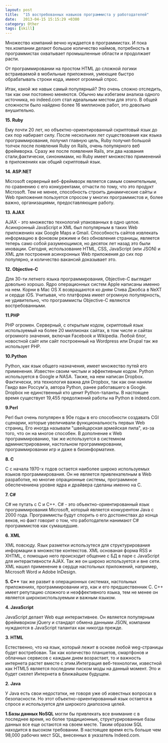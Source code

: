 ```yaml
---
layout: post
title:  "15 востребованных навыков программиста у работодателей"
date:   2013-04-15 15:15:29 +0300
category: Other
tags: [skill]
---
```


Множество компаний вечно нуждается в программистах. И пока тех.компании делают большое количество наймов, потребность в программистах охватывает промышленные области и продолжает расти.<!-- more -->

От программировании на простом HTML до сложной логики встраиваемой в мобильные приложения, умеющие быстро обрабатывать строки кода, имеют огромный спрос.

Итак, какой же навык самый популярный? Это очень сложно отследить, так как они постоянно меняются. Обычно мы избегаем анализа одного источника, но indeed.com стал идеальным местом для этого. В общей сложности было найдено более 16 миллионов работ, это довольно внушительно.

**15. Ruby**

Ему почти 20 лет, но объектно-ориентированный скриптовый язык до сих пор набирает силу. После нескольких лет существования как языка программирования, получил главную цель, Ruby получил большой толчок после появления Ruby on Rails, очень популярного веб фреймворка. Сразу же после появления Rails, эти два названия стали,фактически, синонимами, но Ruby имеет множество применений в приложениях как общий скриптовый язык.

**14. ASP.NET**

Microsoft серверный веб-фреймворк является самым сомнительным, по сравнению с его конкурентами, отчасти по тому, что это продукт Microsoft. Тем не менее, способность строить динамические сайты и Web приложения пользуется спросом у многих программистов и, более важно, организациями, предоставляющие работу.

**13. AJAX**

AJAX - это множество технологий упакованных в одно целое. Асинхронный JavaScript и XML был популярным в таких Web приложениях как Google Maps и Gmail. Способность сайтов извлекать информацию в фоновом режиме и без обновления страницы, является теперь само собой разумеющимся, но десяток лет назад это были иновации. Сегодня, использование HTML, CSS, JavaScript (или JSON) и XML для построения асинхронных Web приложения до сих пор популярно, и количество вакансий доказывает это.

**12. Objective-C**

Для 30-ти летнего языка программирования, Objective-C выглядит довольно хорошо. Ядро операционных систем Apple написаны именно на нем. Корни в Mac OS X возвращаются ко дням Стива Джобса в NeXT и сердце iOS. Учитывая, что платформа имеет огромную популярность, не удивительно, что программисты Objective-C являются востребованными.

**11.PHP**

PHP огромен. Серверный, с открытым кодом, скриптовый язык используемый на более 20 миллионах сайтах, в том числе и сайтах огромного значения, включая Facebook и Wikipedia. Любой блог, новостной сайт или сайт построенный на Wordpress или Drupal так же использует PHP.

**10.Python**

Python, как язык общего назначения, имеет множество путей его применения. Известен своим чистым и эффективным кодом. Python используется в Google и NASA. Также, на нем написан Dropbox. Фактически, эта технология важна для Dropbox, так как они наняли Гвидо ван Россум'а, автора Python, ранее работавшего в Google.
Dropbox не единственный кто ценит Python-таланты. В настоящее время существует 19,455 предолжений работы на Python в indeed.com.

**9.Perl**

Perl был очень популярен в 90е годы в его способности создавать CGI сценарии, которые увеличивали функциональность первых Web страниц. Его иногда называли "швейцарская армейская пила", из-за того, что он на многое способен. В дополнение к Web программированию, так же используется в системном администрировании, настольном программировании, программировании игр и даже в биоинформатике.

**8. C**

C с начала 1970-x годов остается наиболее широко используемых языков программирования. Он не является привлекателным в Web разработке, но многие опрационные системы, программное обеспечениена уровне ядра и драйвера сделаны именно на C.

**7. C#**

C# не путать с C и C++. C# - это объектно-ориентированный язык программирования Microsoft, который является конкурентом Java c 2000 года. Программисты будут спорить о его достоинствах до конца веков, но факт говорит о том, что работодатели нанимают C# программистов как сумашедшие.

**6. XML**

XML повсюду. Язык разметки использутеся для структурирования информации в множестве контекстов. XML основаная форма RSS и XHTML, с помощью него происходит общение с БД в паре с JavaScript для интерактивности AJAX. Так же он широко используется и вне сети. XML нашел применение в сердце настольных приложений, например, Microsoft Word и Adobe InDesign.

**5. C++** так же развит в операционных системах, настольных приложениях, программировании игр, как и его предшественник С. С++ имеет репутацию сложного и неэффективного языка, тем не менее он является широкоиспользуемым и важным языком.

**4. JavaScript**

JavaScript делает Web еще интерактивнее. Он является популярным фреймворком jQuery и стандарт обмена данными JSON, компании нуждаются в JavaScript талантах как никогда прежде.

**3. HTML**

Естественно, что на язык, который лежит в основе любой weg-страницы будет востребован. Так как количество планшетов, смартфонов и облачных сервисов с каждым днем возрастает, то и важность интернета растет вместе с этим.Интеграция веб-технологии, известной как HTML5 является последним писком моды на данный момент. Это и будет скелет Интернета в ближайшем будущем.

**2. Java**

У Java есть свои недостатки, не говоря уже об известных вопросах в безопасности. Но этот объектно-ориентированный язык остается в спросе и используется для широкого диапозона целей.

**1.Базы данных NoSQL** могли бы привлекать все внимание с в последнее время, но более традиционные, структурированные базы данных все еще остаются на своем месте. Таким образом SQL находится в высоком требовании. В настоящее время есть больше чем 98,000 рабочих мест SQL, внесенных в указатель Indeed.com.
